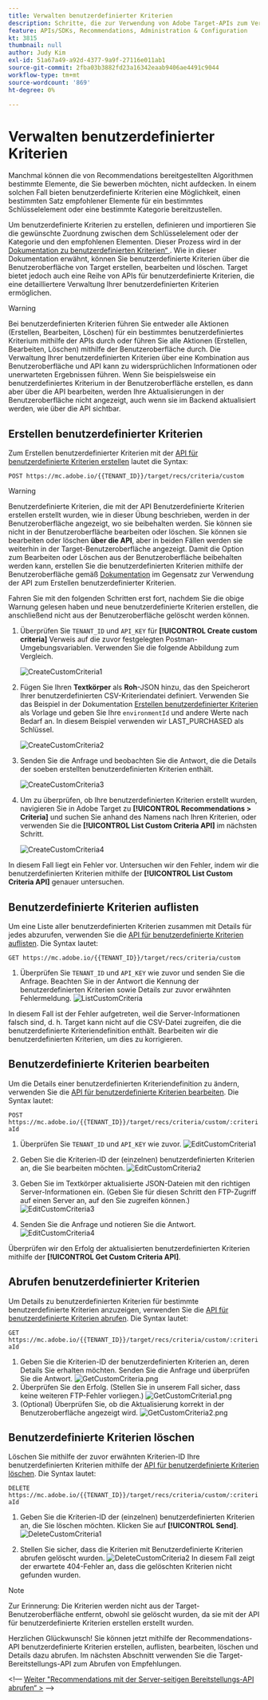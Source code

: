 ```yaml
---
title: Verwalten benutzerdefinierter Kriterien
description: Schritte, die zur Verwendung von Adobe Target-APIs zum Verwalten, Erstellen, Auflisten, Bearbeiten, Abrufen und Löschen von Adobe Target Recommendations-Kriterien erforderlich sind.
feature: APIs/SDKs, Recommendations, Administration & Configuration
kt: 3815
thumbnail: null
author: Judy Kim
exl-id: 51a67a49-a92d-4377-9a9f-27116e011ab1
source-git-commit: 2fba03b3882fd23a16342eaab9406ae4491c9044
workflow-type: tm+mt
source-wordcount: '869'
ht-degree: 0%

---
```


# Verwalten benutzerdefinierter Kriterien

Manchmal können die von Recommendations bereitgestellten Algorithmen bestimmte Elemente, die Sie bewerben möchten, nicht aufdecken. In einem solchen Fall bieten benutzerdefinierte Kriterien eine Möglichkeit, einen bestimmten Satz empfohlener Elemente für ein bestimmtes Schlüsselelement oder eine bestimmte Kategorie bereitzustellen.

Um benutzerdefinierte Kriterien zu erstellen, definieren und importieren Sie die gewünschte Zuordnung zwischen dem Schlüsselelement oder der Kategorie und den empfohlenen Elementen. Dieser Prozess wird in der [Dokumentation zu benutzerdefinierten Kriterien“ ](https://experienceleague.adobe.com/docs/target/using/recommendations/criteria/recommendations-csv.html). Wie in dieser Dokumentation erwähnt, können Sie benutzerdefinierte Kriterien über die Benutzeroberfläche von Target erstellen, bearbeiten und löschen. Target bietet jedoch auch eine Reihe von APIs für benutzerdefinierte Kriterien, die eine detailliertere Verwaltung Ihrer benutzerdefinierten Kriterien ermöglichen.

>[!WARNING]
>
>Bei benutzerdefinierten Kriterien führen Sie entweder alle Aktionen (Erstellen, Bearbeiten, Löschen) für ein bestimmtes benutzerdefiniertes Kriterium mithilfe der APIs durch oder führen Sie alle Aktionen (Erstellen, Bearbeiten, Löschen) mithilfe der Benutzeroberfläche durch. Die Verwaltung Ihrer benutzerdefinierten Kriterien über eine Kombination aus Benutzeroberfläche und API kann zu widersprüchlichen Informationen oder unerwarteten Ergebnissen führen. Wenn Sie beispielsweise ein benutzerdefiniertes Kriterium in der Benutzeroberfläche erstellen, es dann aber über die API bearbeiten, werden Ihre Aktualisierungen in der Benutzeroberfläche nicht angezeigt, auch wenn sie im Backend aktualisiert werden, wie über die API sichtbar.

## Erstellen benutzerdefinierter Kriterien

Zum Erstellen benutzerdefinierter Kriterien mit der [API für benutzerdefinierte Kriterien erstellen](https://developer.adobe.com/target/administer/recommendations-api/#operation/createCriteriaCustom) lautet die Syntax:

`POST https://mc.adobe.io/{{TENANT_ID}}/target/recs/criteria/custom`

>[!WARNING]
>
>Benutzerdefinierte Kriterien, die mit der API Benutzerdefinierte Kriterien erstellen erstellt wurden, wie in dieser Übung beschrieben, werden in der Benutzeroberfläche angezeigt, wo sie beibehalten werden. Sie können sie nicht in der Benutzeroberfläche bearbeiten oder löschen. Sie können sie bearbeiten oder löschen **über die API**, aber in beiden Fällen werden sie weiterhin in der Target-Benutzeroberfläche angezeigt. Damit die Option zum Bearbeiten oder Löschen aus der Benutzeroberfläche beibehalten werden kann, erstellen Sie die benutzerdefinierten Kriterien mithilfe der Benutzeroberfläche gemäß [Dokumentation](https://experienceleague.adobe.com/docs/target/using/recommendations/criteria/recommendations-csv.html) im Gegensatz zur Verwendung der API zum Erstellen benutzerdefinierter Kriterien.

Fahren Sie mit den folgenden Schritten erst fort, nachdem Sie die obige Warnung gelesen haben und neue benutzerdefinierte Kriterien erstellen, die anschließend nicht aus der Benutzeroberfläche gelöscht werden können.

1. Überprüfen Sie `TENANT_ID` und `API_KEY` für **[!UICONTROL Create custom criteria]** Verweis auf die zuvor festgelegten Postman-Umgebungsvariablen. Verwenden Sie die folgende Abbildung zum Vergleich.

   ![CreateCustomCriteria1](assets/CreateCustomCriteria1.png)

1. Fügen Sie Ihren **Textkörper** als **Roh**-JSON hinzu, das den Speicherort Ihrer benutzerdefinierten CSV-Kriteriendatei definiert. Verwenden Sie das Beispiel in der Dokumentation [Erstellen benutzerdefinierter Kriterien](https://developer.adobe.com/target/administer/recommendations-api/#operation/getAllCriteriaCustom) als Vorlage und geben Sie Ihre `environmentId` und andere Werte nach Bedarf an. In diesem Beispiel verwenden wir LAST_PURCHASED als Schlüssel.

   ![CreateCustomCriteria2](assets/CreateCustomCriteria2.png)

1. Senden Sie die Anfrage und beobachten Sie die Antwort, die die Details der soeben erstellten benutzerdefinierten Kriterien enthält.

   ![CreateCustomCriteria3](assets/CreateCustomCriteria3.png)

1. Um zu überprüfen, ob Ihre benutzerdefinierten Kriterien erstellt wurden, navigieren Sie in Adobe Target zu **[!UICONTROL Recommendations > Criteria]** und suchen Sie anhand des Namens nach Ihren Kriterien, oder verwenden Sie die **[!UICONTROL List Custom Criteria API]** im nächsten Schritt.

   ![CreateCustomCriteria4](assets/CreateCustomCriteria4.png)

In diesem Fall liegt ein Fehler vor. Untersuchen wir den Fehler, indem wir die benutzerdefinierten Kriterien mithilfe der **[!UICONTROL List Custom Criteria API]** genauer untersuchen.

## Benutzerdefinierte Kriterien auflisten

Um eine Liste aller benutzerdefinierten Kriterien zusammen mit Details für jedes abzurufen, verwenden Sie die [API für benutzerdefinierte Kriterien auflisten](https://developer.adobe.com/target/administer/recommendations-api/#operation/getAllCriteriaCustom). Die Syntax lautet:

`GET https://mc.adobe.io/{{TENANT_ID}}/target/recs/criteria/custom`

1. Überprüfen Sie `TENANT_ID` und `API_KEY` wie zuvor und senden Sie die Anfrage. Beachten Sie in der Antwort die Kennung der benutzerdefinierten Kriterien sowie Details zur zuvor erwähnten Fehlermeldung.
   ![ListCustomCriteria](assets/ListCustomCriteria.png)

In diesem Fall ist der Fehler aufgetreten, weil die Server-Informationen falsch sind, d. h. Target kann nicht auf die CSV-Datei zugreifen, die die benutzerdefinierte Kriteriendefinition enthält. Bearbeiten wir die benutzerdefinierten Kriterien, um dies zu korrigieren.

## Benutzerdefinierte Kriterien bearbeiten

Um die Details einer benutzerdefinierten Kriteriendefinition zu ändern, verwenden Sie die [API für benutzerdefinierte Kriterien bearbeiten](https://developer.adobe.com/target/administer/recommendations-api/#operation/updateCriteriaCustom). Die Syntax lautet:

`POST https://mc.adobe.io/{{TENANT_ID}}/target/recs/criteria/custom/:criteriaId`

1. Überprüfen Sie `TENANT_ID` und `API_KEY` wie zuvor.
   ![EditCustomCriteria1](assets/EditCustomCriteria1.png)

1. Geben Sie die Kriterien-ID der (einzelnen) benutzerdefinierten Kriterien an, die Sie bearbeiten möchten.
   ![EditCustomCriteria2](assets/EditCustomCriteria2.png)

1. Geben Sie im Textkörper aktualisierte JSON-Dateien mit den richtigen Server-Informationen ein. (Geben Sie für diesen Schritt den FTP-Zugriff auf einen Server an, auf den Sie zugreifen können.)
   ![EditCustomCriteria3](assets/EditCustomCriteria3.png)

1. Senden Sie die Anfrage und notieren Sie die Antwort.
   ![EditCustomCriteria4](assets/EditCustomCriteria4.png)

Überprüfen wir den Erfolg der aktualisierten benutzerdefinierten Kriterien mithilfe der **[!UICONTROL Get Custom Criteria API]**.

## Abrufen benutzerdefinierter Kriterien

Um Details zu benutzerdefinierten Kriterien für bestimmte benutzerdefinierte Kriterien anzuzeigen, verwenden Sie die [API für benutzerdefinierte Kriterien abrufen](https://developer.adobe.com/target/administer/recommendations-api/#operation/getCriteriaCustom). Die Syntax lautet:

`GET https://mc.adobe.io/{{TENANT_ID}}/target/recs/criteria/custom/:criteriaId`

1. Geben Sie die Kriterien-ID der benutzerdefinierten Kriterien an, deren Details Sie erhalten möchten. Senden Sie die Anfrage und überprüfen Sie die Antwort.
   ![GetCustomCriteria.png](assets/GetCustomCriteria.png)
1. Überprüfen Sie den Erfolg. (Stellen Sie in unserem Fall sicher, dass keine weiteren FTP-Fehler vorliegen.)
   ![GetCustomCriteria1.png](assets/GetCustomCriteria1.png)
1. (Optional) Überprüfen Sie, ob die Aktualisierung korrekt in der Benutzeroberfläche angezeigt wird.
   ![GetCustomCriteria2.png](assets/GetCustomCriteria2.png)

## Benutzerdefinierte Kriterien löschen

Löschen Sie mithilfe der zuvor erwähnten Kriterien-ID Ihre benutzerdefinierten Kriterien mithilfe der [API für benutzerdefinierte Kriterien löschen](https://developer.adobe.com/target/administer/recommendations-api/#operation/deleteCriteriaCustom). Die Syntax lautet:

`DELETE https://mc.adobe.io/{{TENANT_ID}}/target/recs/criteria/custom/:criteriaId`

1. Geben Sie die Kriterien-ID der (einzelnen) benutzerdefinierten Kriterien an, die Sie löschen möchten. Klicken Sie auf **[!UICONTROL Send]**.
   ![DeleteCustomCriteria1](assets/DeleteCustomCriteria1.png)

1. Stellen Sie sicher, dass die Kriterien mit Benutzerdefinierte Kriterien abrufen gelöscht wurden.
   ![DeleteCustomCriteria2](assets/DeleteCustomCriteria2.png)
In diesem Fall zeigt der erwartete 404-Fehler an, dass die gelöschten Kriterien nicht gefunden wurden.

>[!NOTE]
>
>Zur Erinnerung: Die Kriterien werden nicht aus der Target-Benutzeroberfläche entfernt, obwohl sie gelöscht wurden, da sie mit der API für benutzerdefinierte Kriterien erstellen erstellt wurden.

Herzlichen Glückwunsch! Sie können jetzt mithilfe der Recommendations-API benutzerdefinierte Kriterien erstellen, auflisten, bearbeiten, löschen und Details dazu abrufen. Im nächsten Abschnitt verwenden Sie die Target-Bereitstellungs-API zum Abrufen von Empfehlungen.

&lt;!— [Weiter &quot;Recommendations mit der Server-seitigen Bereitstellungs-API abrufen“ >](fetch-recs-server-side-delivery-api.md) —>
